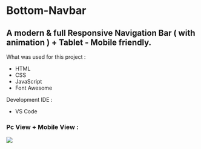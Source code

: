 # Bottom-Navbar

<h2>A modern & full Responsive Navigation Bar ( with animation ) + Tablet - Mobile friendly.</h2>

What was used for this project  :
- HTML
- CSS
- JavaScript
- Font Awesome

Development IDE :
- VS Code

<h3>Pc View + Mobile View :</h3>

<img src="https://i.imgur.com/DKCyYf9.png">



